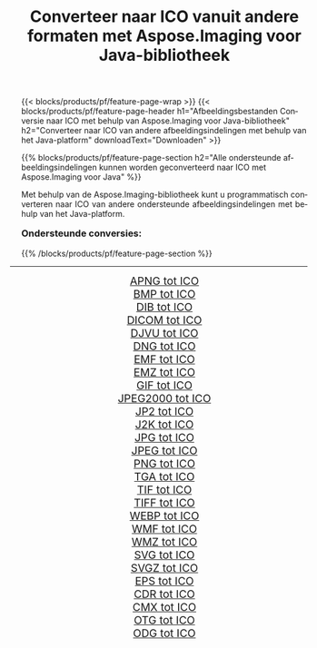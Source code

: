 ﻿---
title: Converteer naar ICO vanuit andere formaten met Aspose.Imaging voor Java-bibliotheek 
weight: 3920
url: /nl/java/conversion/to/ico/ 
lang: nl
langdirlevel: 2
locales: zh-hans,ja,it,ru,de,es,fr,nl,id,lt,pl,pt,vi,tr,ko,zh-hant,ar,hi,th,sv,cs,uk,he
description: Met Aspose.Imaging kunt u met Java converteren naar ICO vanuit andere formaten
---

{{< blocks/products/pf/feature-page-wrap >}}
{{< blocks/products/pf/feature-page-header h1="Afbeeldingsbestanden Conversie naar ICO met behulp van Aspose.Imaging voor Java-bibliotheek" h2="Converteer naar ICO van andere afbeeldingsindelingen met behulp van het Java-platform" downloadText="Downloaden" >}}


{{% blocks/products/pf/feature-page-section  h2="Alle ondersteunde afbeeldingsindelingen kunnen worden geconverteerd naar ICO met Aspose.Imaging voor Java" %}}
<p align=justify>Met behulp van de Aspose.Imaging-bibliotheek kunt u programmatisch converteren naar ICO van andere ondersteunde afbeeldingsindelingen met behulp van het Java-platform.</p>
<h3 style="margin-top:16px;">
Ondersteunde conversies:
</h3>
{{% /blocks/products/pf/feature-page-section %}}
<div class="container-fluid productfamilypage bg-gray">
    <div class="convertypes bg-gray agp-content section">
        <div class="container">
		<hr style="margin-left:-20px;"/>
		<div class="row other-converters" style="gap: 10px;font-size: 19px;text-align:center;">
		    <div class='col-md-3 other-converter remove-lp remove-rp'><a href="/imaging/nl/java/conversion/apng-to-ico/" style="padding:15px;">APNG tot ICO</a></div>
<div class='col-md-3 other-converter remove-lp remove-rp'><a href="/imaging/nl/java/conversion/bmp-to-ico/" style="padding:15px;">BMP tot ICO</a></div>
<div class='col-md-3 other-converter remove-lp remove-rp'><a href="/imaging/nl/java/conversion/dib-to-ico/" style="padding:15px;">DIB tot ICO</a></div>
<div class='col-md-3 other-converter remove-lp remove-rp'><a href="/imaging/nl/java/conversion/dicom-to-ico/" style="padding:15px;">DICOM tot ICO</a></div>
<div class='col-md-3 other-converter remove-lp remove-rp'><a href="/imaging/nl/java/conversion/djvu-to-ico/" style="padding:15px;">DJVU tot ICO</a></div>
<div class='col-md-3 other-converter remove-lp remove-rp'><a href="/imaging/nl/java/conversion/dng-to-ico/" style="padding:15px;">DNG tot ICO</a></div>
<div class='col-md-3 other-converter remove-lp remove-rp'><a href="/imaging/nl/java/conversion/emf-to-ico/" style="padding:15px;">EMF tot ICO</a></div>
<div class='col-md-3 other-converter remove-lp remove-rp'><a href="/imaging/nl/java/conversion/emz-to-ico/" style="padding:15px;">EMZ tot ICO</a></div>
<div class='col-md-3 other-converter remove-lp remove-rp'><a href="/imaging/nl/java/conversion/gif-to-ico/" style="padding:15px;">GIF tot ICO</a></div>
<div class='col-md-3 other-converter remove-lp remove-rp'><a href="/imaging/nl/java/conversion/jpeg2000-to-ico/" style="padding:15px;">JPEG2000 tot ICO</a></div>
<div class='col-md-3 other-converter remove-lp remove-rp'><a href="/imaging/nl/java/conversion/jp2-to-ico/" style="padding:15px;">JP2 tot ICO</a></div>
<div class='col-md-3 other-converter remove-lp remove-rp'><a href="/imaging/nl/java/conversion/j2k-to-ico/" style="padding:15px;">J2K tot ICO</a></div>
<div class='col-md-3 other-converter remove-lp remove-rp'><a href="/imaging/nl/java/conversion/jpg-to-ico/" style="padding:15px;">JPG tot ICO</a></div>
<div class='col-md-3 other-converter remove-lp remove-rp'><a href="/imaging/nl/java/conversion/jpeg-to-ico/" style="padding:15px;">JPEG tot ICO</a></div>
<div class='col-md-3 other-converter remove-lp remove-rp'><a href="/imaging/nl/java/conversion/png-to-ico/" style="padding:15px;">PNG tot ICO</a></div>
<div class='col-md-3 other-converter remove-lp remove-rp'><a href="/imaging/nl/java/conversion/tga-to-ico/" style="padding:15px;">TGA tot ICO</a></div>
<div class='col-md-3 other-converter remove-lp remove-rp'><a href="/imaging/nl/java/conversion/tif-to-ico/" style="padding:15px;">TIF tot ICO</a></div>
<div class='col-md-3 other-converter remove-lp remove-rp'><a href="/imaging/nl/java/conversion/tiff-to-ico/" style="padding:15px;">TIFF tot ICO</a></div>
<div class='col-md-3 other-converter remove-lp remove-rp'><a href="/imaging/nl/java/conversion/webp-to-ico/" style="padding:15px;">WEBP tot ICO</a></div>
<div class='col-md-3 other-converter remove-lp remove-rp'><a href="/imaging/nl/java/conversion/wmf-to-ico/" style="padding:15px;">WMF tot ICO</a></div>
<div class='col-md-3 other-converter remove-lp remove-rp'><a href="/imaging/nl/java/conversion/wmz-to-ico/" style="padding:15px;">WMZ tot ICO</a></div>
<div class='col-md-3 other-converter remove-lp remove-rp'><a href="/imaging/nl/java/conversion/svg-to-ico/" style="padding:15px;">SVG tot ICO</a></div>
<div class='col-md-3 other-converter remove-lp remove-rp'><a href="/imaging/nl/java/conversion/svgz-to-ico/" style="padding:15px;">SVGZ tot ICO</a></div>
<div class='col-md-3 other-converter remove-lp remove-rp'><a href="/imaging/nl/java/conversion/eps-to-ico/" style="padding:15px;">EPS tot ICO</a></div>
<div class='col-md-3 other-converter remove-lp remove-rp'><a href="/imaging/nl/java/conversion/cdr-to-ico/" style="padding:15px;">CDR tot ICO</a></div>
<div class='col-md-3 other-converter remove-lp remove-rp'><a href="/imaging/nl/java/conversion/cmx-to-ico/" style="padding:15px;">CMX tot ICO</a></div>
<div class='col-md-3 other-converter remove-lp remove-rp'><a href="/imaging/nl/java/conversion/otg-to-ico/" style="padding:15px;">OTG tot ICO</a></div>
<div class='col-md-3 other-converter remove-lp remove-rp'><a href="/imaging/nl/java/conversion/odg-to-ico/" style="padding:15px;">ODG tot ICO</a></div>
                </div>
        </div>
    </div>
</div>
<br/>

